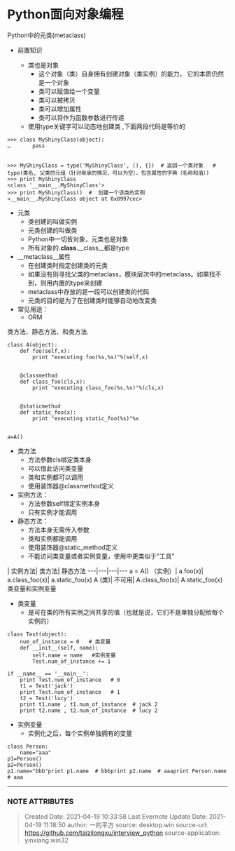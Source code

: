 # Python面向对象编程
Python中的元类(metaclass)
  * 前置知识


    * 类也是对象
      * 这个对象（类）自身拥有创建对象（类实例）的能力， 它的本质仍然是一个对象
      * 类可以赋值给一个变量
      * 类可以被拷贝
      * 类可以增加属性
      * 类可以将作为函数参数进行传递
    * 使用type关键字可以动态地创建类 ,下面两段代码是等价的

```
>>> class MyShinyClass(object):
…       pass


>>> MyShinyClass = type('MyShinyClass', (), {})  # 返回一个类对象   # type(类名, 父类的元组（针对继承的情况，可以为空），包含属性的字典（名称和值）)
>>> print MyShinyClass
<class '__main__.MyShinyClass'>
>>> print MyShinyClass()  #  创建一个该类的实例
<__main__.MyShinyClass object at 0x8997cec>
```


  * 元类
    * 类创建的叫做实例
    * 元类创建的叫做类
    * Python中一切皆对象，元类也是对象
    * 所有对象的.__class__.__class__都是type
  * __metaclass__属性
    * 在创建类时指定创建类的元类
    * 如果没有则寻找父类的metaclass，模块层次中的metaclass。如果找不到，则用内置的type来创建
    * metaclass中存放的是一段可以创建类的代码
    * 元类的目的是为了在创建类时能够自动地改变类
  * 常见用途：
    * ORM




类方法、静态方法、和类方法.


```
class A(object):
    def foo(self,x):
        print "executing foo(%s,%s)"%(self,x)


    @classmethod
    def class_foo(cls,x):
        print "executing class_foo(%s,%s)"%(cls,x)


    @staticmethod
    def static_foo(x):
        print "executing static_foo(%s)"%x


a=A()
```
  * 类方法
    * 方法参数cls绑定类本身
    * 可以借此访问类变量
    * 类和实例都可以调用
    * 使用装饰器@classmethod定义
  * 实例方法：
    * 方法参数self绑定实例本身
    * 只有实例才能调用
  * 静态方法：
    * 方法本身无需传入参数
    * 类和实例都能调用
    * 使用装饰器@static_method定义
    * 不能访问类变量或者实例变量，使用中更类似于“工具”




| 实例方法| 类方法| 静态方法
---|---|---|---
a = A()   （实例）| a.foo(x)| a.class_foo(x)| a.static_foo(x)
A (类)| 不可用| A.class_foo(x)| A.static_foo(x)
类变量和实例变量
  * 类变量
    * 是可在类的所有实例之间共享的值（也就是说，它们不是单独分配给每个实例的）

```
class Test(object):
    num_of_instance = 0   # 类变量
    def __init__(self, name):
        self.name = name   #实例变量
        Test.num_of_instance += 1

if __name__ == '__main__':
    print Test.num_of_instance   # 0
    t1 = Test('jack')
    print Test.num_of_instance   # 1
    t2 = Test('lucy')
    print t1.name , t1.num_of_instance  # jack 2
    print t2.name , t2.num_of_instance  # lucy 2
```
  * 实例变量
    * 实例化之后，每个实例单独拥有的变量

```
class Person:
    name="aaa"
p1=Person()
p2=Person()
p1.name="bbb"print p1.name  # bbbprint p2.name  # aaaprint Person.name  # aaa
```



---
### NOTE ATTRIBUTES
>Created Date: 2021-04-19 10:33:58
>Last Evernote Update Date: 2021-04-19 11:18:50
>author: 一的平方
>source: desktop.win
>source-url: https://github.com/taizilongxu/interview_python
>source-application: yinxiang.win32